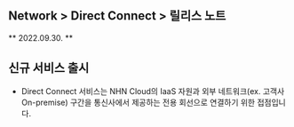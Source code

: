 ## Network > Direct Connect > 릴리스 노트

** 2022.09.30. **

## 신규 서비스 출시
* Direct Connect 서비스는 NHN Cloud의 IaaS 자원과 외부 네트워크(ex. 고객사 On-premise) 구간을 통신사에서 제공하는 전용 회선으로 연결하기 위한 접점입니다.